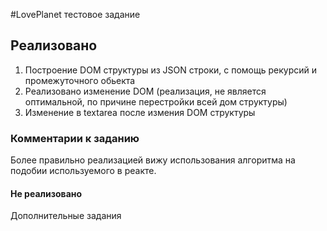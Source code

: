#LovePlanet тестовое задание

## Реализовано
1. Построение DOM структуры из JSON строки, с помощь рекурсий и промежуточного обьекта
2. Реализовано изменение DOM (реализация, не является оптимальной, по причине перестройки всей дом структуры) 
3. Изменение в textarea после измения DOM структуры


### Комментарии к заданию
Более правильно реализацией вижу использования алгоритма на подобии используемого в реакте. 


#### Не реализовано
Дополнительные задания